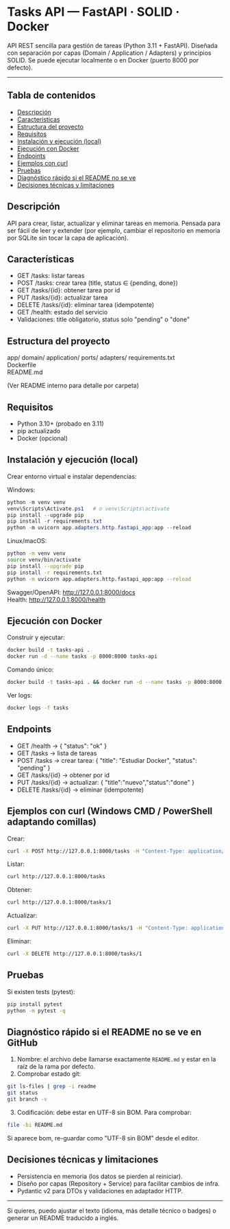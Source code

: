 # Tasks API — FastAPI · SOLID · Docker

API REST sencilla para gestión de tareas (Python 3.11 + FastAPI). Diseñada con separación por capas (Domain / Application / Adapters) y principios SOLID. Se puede ejecutar localmente o en Docker (puerto 8000 por defecto).

---

## Tabla de contenidos
- [Descripción](#descripción)
- [Características](#características)
- [Estructura del proyecto](#estructura-del-proyecto)
- [Requisitos](#requisitos)
- [Instalación y ejecución (local)](#instalación-y-ejecución-local)
- [Ejecución con Docker](#ejecución-con-docker)
- [Endpoints](#endpoints)
- [Ejemplos con curl](#ejemplos-con-curl)
- [Pruebas](#pruebas)
- [Diagnóstico rápido si el README no se ve](#diagnóstico-rápido-si-el-readme-no-se-ve)
- [Decisiones técnicas y limitaciones](#decisiones-técnicas-y-limitaciones)

## Descripción
API para crear, listar, actualizar y eliminar tareas en memoria. Pensada para ser fácil de leer y extender (por ejemplo, cambiar el repositorio en memoria por SQLite sin tocar la capa de aplicación).

## Características
- GET /tasks: listar tareas
- POST /tasks: crear tarea (title, status ∈ {pending, done})
- GET /tasks/{id}: obtener tarea por id
- PUT /tasks/{id}: actualizar tarea
- DELETE /tasks/{id}: eliminar tarea (idempotente)
- GET /health: estado del servicio
- Validaciones: title obligatorio, status solo "pending" o "done"

## Estructura del proyecto
app/
  domain/
  application/
  ports/
  adapters/
requirements.txt  
Dockerfile  
README.md

(Ver README interno para detalle por carpeta)

## Requisitos
- Python 3.10+ (probado en 3.11)
- pip actualizado
- Docker (opcional)

## Instalación y ejecución (local)
Crear entorno virtual e instalar dependencias:

Windows:
```powershell
python -m venv venv
venv\Scripts\Activate.ps1   # o venv\Scripts\activate
pip install --upgrade pip
pip install -r requirements.txt
python -m uvicorn app.adapters.http.fastapi_app:app --reload
```

Linux/macOS:
```bash
python -m venv venv
source venv/bin/activate
pip install --upgrade pip
pip install -r requirements.txt
python -m uvicorn app.adapters.http.fastapi_app:app --reload
```

Swagger/OpenAPI: http://127.0.0.1:8000/docs  
Health: http://127.0.0.1:8000/health

## Ejecución con Docker
Construir y ejecutar:
```bash
docker build -t tasks-api .
docker run -d --name tasks -p 8000:8000 tasks-api
```
Comando único:
```bash
docker build -t tasks-api . && docker run -d --name tasks -p 8000:8000 tasks-api
```
Ver logs:
```bash
docker logs -f tasks
```

## Endpoints
- GET /health → { "status": "ok" }
- GET /tasks → lista de tareas
- POST /tasks → crear tarea: { "title": "Estudiar Docker", "status": "pending" }
- GET /tasks/{id} → obtener por id
- PUT /tasks/{id} → actualizar: { "title":"nuevo","status":"done" }
- DELETE /tasks/{id} → eliminar (idempotente)

## Ejemplos con curl (Windows CMD / PowerShell adaptando comillas)
Crear:
```bash
curl -X POST http://127.0.0.1:8000/tasks -H "Content-Type: application/json" -d "{\"title\":\"Examen\",\"status\":\"pending\"}"
```
Listar:
```bash
curl http://127.0.0.1:8000/tasks
```
Obtener:
```bash
curl http://127.0.0.1:8000/tasks/1
```
Actualizar:
```bash
curl -X PUT http://127.0.0.1:8000/tasks/1 -H "Content-Type: application/json" -d "{\"title\":\"Examen final\",\"status\":\"done\"}"
```
Eliminar:
```bash
curl -X DELETE http://127.0.0.1:8000/tasks/1
```

## Pruebas
Si existen tests (pytest):
```bash
pip install pytest
python -m pytest -q
```

## Diagnóstico rápido si el README no se ve en GitHub
1. Nombre: el archivo debe llamarse exactamente `README.md` y estar en la raíz de la rama por defecto.
2. Comprobar estado git:
```bash
git ls-files | grep -i readme
git status
git branch -v
```
3. Codificación: debe estar en UTF-8 sin BOM. Para comprobar:
```bash
file -bi README.md
```
Si aparece bom, re-guardar como "UTF-8 sin BOM" desde el editor.

## Decisiones técnicas y limitaciones
- Persistencia en memoria (los datos se pierden al reiniciar).
- Diseño por capas (Repository + Service) para facilitar cambios de infra.
- Pydantic v2 para DTOs y validaciones en adaptador HTTP.

---

Si quieres, puedo ajustar el texto (idioma, más detalle técnico o badges) o generar un README traducido a inglés.
